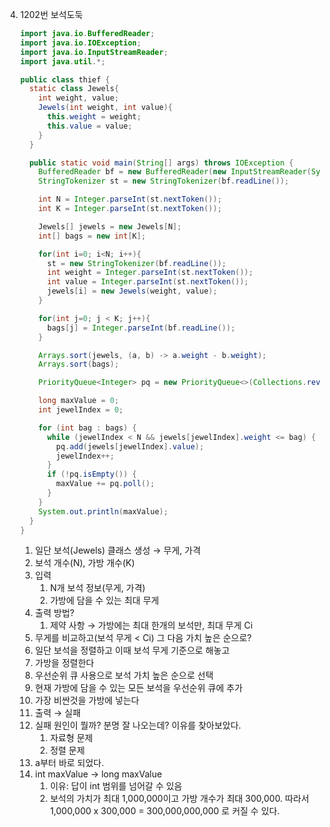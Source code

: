 4. 1202번 보석도둑
    
    ```java
    import java.io.BufferedReader;
    import java.io.IOException;
    import java.io.InputStreamReader;
    import java.util.*;
    
    public class thief {
      static class Jewels{
        int weight, value;
        Jewels(int weight, int value){
          this.weight = weight;
          this.value = value;
        }
      }
    
      public static void main(String[] args) throws IOException {
        BufferedReader bf = new BufferedReader(new InputStreamReader(System.in));
        StringTokenizer st = new StringTokenizer(bf.readLine());
    
        int N = Integer.parseInt(st.nextToken());
        int K = Integer.parseInt(st.nextToken());
    
        Jewels[] jewels = new Jewels[N];
        int[] bags = new int[K];
    
        for(int i=0; i<N; i++){
          st = new StringTokenizer(bf.readLine());
          int weight = Integer.parseInt(st.nextToken());
          int value = Integer.parseInt(st.nextToken());
          jewels[i] = new Jewels(weight, value);
        }
    
        for(int j=0; j < K; j++){
          bags[j] = Integer.parseInt(bf.readLine());
        }
    
        Arrays.sort(jewels, (a, b) -> a.weight - b.weight);
        Arrays.sort(bags);
    
        PriorityQueue<Integer> pq = new PriorityQueue<>(Collections.reverseOrder());
    
        long maxValue = 0;
        int jewelIndex = 0;
    
        for (int bag : bags) {
          while (jewelIndex < N && jewels[jewelIndex].weight <= bag) {
            pq.add(jewels[jewelIndex].value);
            jewelIndex++;
          }
          if (!pq.isEmpty()) {
            maxValue += pq.poll();
          }
        }
        System.out.println(maxValue);
      }
    }
    
    ```
    
    1. 일단 보석(Jewels) 클래스 생성 → 무게, 가격
    2. 보석 개수(N), 가방 개수(K)
    3. 입력
        1. N개 보석 정보(무게, 가격)
        2. 가방에 담을 수 있는 최대 무게
    4. 출력 방법?
        1. 제약 사항 → 가방에는 최대 한개의 보석만, 최대 무게 Ci
    5. 무게를 비교하고(보석 무게 < Ci) 그 다음 가치 높은 순으로?
    6. 일단 보석을 정렬하고 이때 보석 무게 기준으로 해놓고
    7. 가방을 정렬한다
    8. 우선순위 큐 사용으로 보석 가치 높은 순으로 선택
    9. 현재 가방에 담을 수 있는 모든 보석을 우선순위 큐에 추가
    10. 가장 비싼것을 가방에 넣는다
    11. 출력 → 실패
    12. 실패 원인이 뭘까? 분명 잘 나오는데? 이유를 찾아보았다.
        1. 자료형 문제
        2. 정렬 문제
    13.  a부터 바로 되었다.
    14. int maxValue → long maxValue
        1. 이유: 답이 int 범위를 넘어갈 수 있음
        2.  보석의 가치가 최대 1,000,000이고 가방 개수가 최대 300,000.
        따라서 1,000,000 x 300,000 = 300,000,000,000 로 커질 수 있다.
